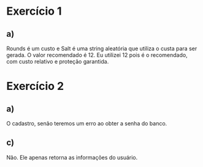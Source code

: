 Exercício 1
===
a)
---
<p>
    Rounds é um custo e Salt é uma string aleatória que utiliza o custa para ser gerada. O valor recomendado é 12. Eu utilizei 12 pois é o recomendado, com custo relativo e proteção garantida.
</p>

Exercício 2
===

a)
---
<p>
    O cadastro, senão teremos um erro ao obter a senha do banco.
</p>

c)
---
<p>
    Não. Ele apenas retorna as informações do usuário.
</p>